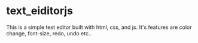 # text_eiditorjs
This is a simple text editor built with html, css, and js. It's features are color change, font-size, redo, undo etc..
